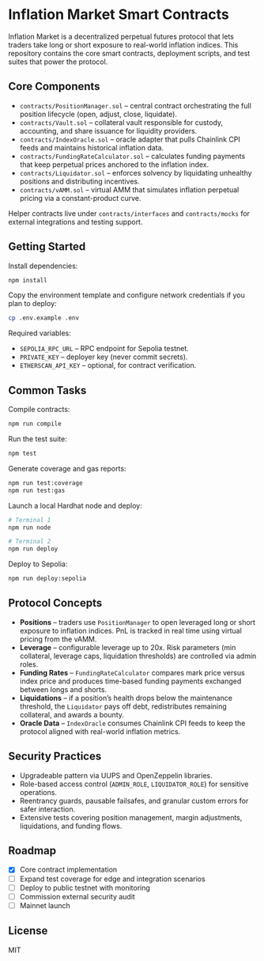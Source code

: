 # Inflation Market Smart Contracts

Inflation Market is a decentralized perpetual futures protocol that lets traders take long or short exposure to real-world inflation indices. This repository contains the core smart contracts, deployment scripts, and test suites that power the protocol.

## Core Components

- `contracts/PositionManager.sol` – central contract orchestrating the full position lifecycle (open, adjust, close, liquidate).
- `contracts/Vault.sol` – collateral vault responsible for custody, accounting, and share issuance for liquidity providers.
- `contracts/IndexOracle.sol` – oracle adapter that pulls Chainlink CPI feeds and maintains historical inflation data.
- `contracts/FundingRateCalculator.sol` – calculates funding payments that keep perpetual prices anchored to the inflation index.
- `contracts/Liquidator.sol` – enforces solvency by liquidating unhealthy positions and distributing incentives.
- `contracts/vAMM.sol` – virtual AMM that simulates inflation perpetual pricing via a constant-product curve.

Helper contracts live under `contracts/interfaces` and `contracts/mocks` for external integrations and testing support.

## Getting Started

Install dependencies:

```bash
npm install
```

Copy the environment template and configure network credentials if you plan to deploy:

```bash
cp .env.example .env
```

Required variables:
- `SEPOLIA_RPC_URL` – RPC endpoint for Sepolia testnet.
- `PRIVATE_KEY` – deployer key (never commit secrets).
- `ETHERSCAN_API_KEY` – optional, for contract verification.

## Common Tasks

Compile contracts:
```bash
npm run compile
```

Run the test suite:
```bash
npm test
```

Generate coverage and gas reports:
```bash
npm run test:coverage
npm run test:gas
```

Launch a local Hardhat node and deploy:
```bash
# Terminal 1
npm run node

# Terminal 2
npm run deploy
```

Deploy to Sepolia:
```bash
npm run deploy:sepolia
```

## Protocol Concepts

- **Positions** – traders use `PositionManager` to open leveraged long or short exposure to inflation indices. PnL is tracked in real time using virtual pricing from the vAMM.
- **Leverage** – configurable leverage up to 20x. Risk parameters (min collateral, leverage caps, liquidation thresholds) are controlled via admin roles.
- **Funding Rates** – `FundingRateCalculator` compares mark price versus index price and produces time-based funding payments exchanged between longs and shorts.
- **Liquidations** – if a position’s health drops below the maintenance threshold, the `Liquidator` pays off debt, redistributes remaining collateral, and awards a bounty.
- **Oracle Data** – `IndexOracle` consumes Chainlink CPI feeds to keep the protocol aligned with real-world inflation metrics.

## Security Practices

- Upgradeable pattern via UUPS and OpenZeppelin libraries.
- Role-based access control (`ADMIN_ROLE`, `LIQUIDATOR_ROLE`) for sensitive operations.
- Reentrancy guards, pausable failsafes, and granular custom errors for safer interaction.
- Extensive tests covering position management, margin adjustments, liquidations, and funding flows.

## Roadmap

- [x] Core contract implementation
- [ ] Expand test coverage for edge and integration scenarios
- [ ] Deploy to public testnet with monitoring
- [ ] Commission external security audit
- [ ] Mainnet launch

## License

MIT

